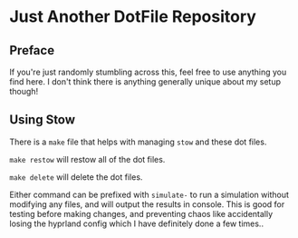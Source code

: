 # Just Another DotFile Repository

## Preface

If you're just randomly stumbling across this, feel free to use anything you find here. I don't think there is anything generally unique about my setup though!

## Using Stow

There is a `make` file that helps with managing `stow` and these dot files. 

`make restow` will restow all of the dot files.

`make delete` will delete the dot files.

Either command can be prefixed with `simulate-` to run a simulation without modifying any files, and will output the results in console. This is good for testing before making changes, and preventing chaos like accidentally losing the hyprland config which I have definitely done a few times..